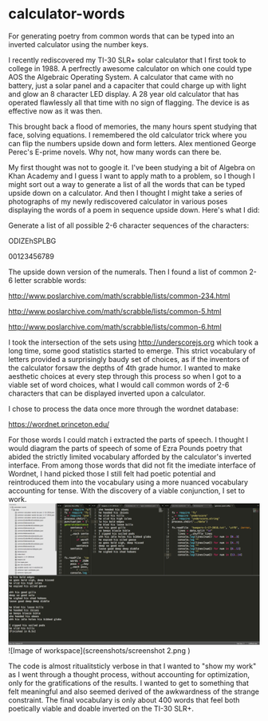 # calculator-words
For generating poetry from common words that can be typed into an inverted calculator using the number keys. 

I recently rediscovered my TI-30 SLR+ solar calculator that I first took to college in 1988. A perfrectly awesome calculator on which one could type AOS the Algebraic Operating System. A calculator that came with no battery, just a solar panel and a capaciter that could charge up with light and glow an 8 character LED display. A 28 year old calculator that has operated flawlessly all that time with no sign of flagging. The device is as effective now as it was then. 

This brought back a flood of memories, the many hours spent studying that face, solving equations. I remembered the old calculator trick where you can flip the numbers upside down and form letters. Alex mentioned George Perec's E-prime novels. Why not, how many words can there be. 

My first thought was not to google it. I've been studying a bit of Algebra on Khan Academy and I guess I want to apply math to a problem, so I though I might sort out a way to generate a list of all the words that can be typed upside down on a calculator. And then I thought I might take a series of photographs of my newly rediscovered calculator in various poses displaying the words of a poem in sequence upside down. Here's what I did:

Generate a list of all possible 2-6 character sequences of the characters: 

ODIZEhSPLBG

00123456789

The upside down version of the numerals. Then I found a list of common 2-6 letter scrabble words:

http://www.poslarchive.com/math/scrabble/lists/common-234.html

http://www.poslarchive.com/math/scrabble/lists/common-5.html

http://www.poslarchive.com/math/scrabble/lists/common-6.html

I took the intersection of the sets using http://underscorejs.org which took a long time, some good statistics started to emerge. This strict vocabulary of letters provided a surprisingly baudy set of choices, as if the inventors of the calculator forsaw the depths of 4th grade humor. I wanted to make aesthetic choices at every step through this process so when I got to a viable set of word choices, what I would call common words of 2-6 characters that can be displayed inverted upon a calculator. 

I chose to process the data once more through the wordnet database:

https://wordnet.princeton.edu/

For those words I could match i extracted the parts of speech. I thought I would diagram the parts of speech of some of Ezra Pounds poetry that abided the strictly limited vocabulary afforded by the calculator's inverted interface. From among those words that did not fit the imediate interface of Wordnet, I hand picked those I still felt had poetic potential and reintroduced them into the vocabulary using a more nuanced vocabulary accounting for tense. With the discovery of a viable conjunction, I set to work.
![Image of workspace](screenshots/screenshot.png )
![Image of workspace](screenshots/screenshot 2.png )

The code is almost ritualitsticly verbose in that I wanted to "show my work" as I went through a thought process, without accounting for optimization, only for the gratifications of the results. I wanted to get to something that felt meaningful and also seemed derived of the awkwardness of the strange constraint. The final vocabulary is only about 400 words that feel both poetically viable and doable inverted on the TI-30 SLR+.


